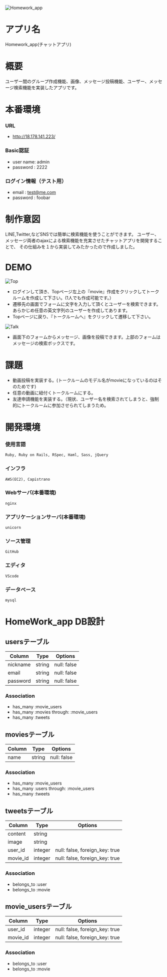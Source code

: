 ![Homework_app](https://i.gyazo.com/d96f745dc1dd6fbf4bbe093ad3b2e3bc.jpg)

# アプリ名
  Homework_app(チャットアプリ)

# 概要
  ユーザー間のグループ作成機能、画像、メッセージ投稿機能、ユーザー、メッセージ検索機能を実装したアプリです。

# 本番環境

  ### URL
  - http://18.178.141.223/
    
  ### Basic認証
  - user name: admin
  - password : 2222
  
  ### ログイン情報（テスト用）
  - email    : test@me.com
  - password : foobar
  
# 制作意図
  LINE,Twitter,などSNSでは簡単に検索機能を使うことができます。
  ユーザー、メッセージ両者のajaxによる検索機能を充実させたチャットアプリを開発することで、
  その仕組みを１から実装してみたかったので作成しました。
  
# DEMO
![Top](https://i.gyazo.com/8e729468ac5d11f4ef4eee7a1baf21d5.jpg)

  - ログインして頂き、Topページ左上の『movie』作成をクリックしてトークルームを作成して下さい。(1人でも作成可能です。）
  - 遷移先の画面でフォームに文字を入力して頂くとユーザーを検索できます。あらかじめ任意の英文字列のユーザーを作成してあります。
  - Topページに戻り、『トークルームへ』をクリックして遷移して下さい。
  
![Talk](https://i.gyazo.com/f0e4306ce3a6bb3c6f5e3d95f69b13c2.jpg)

  - 画面下のフォームからメッセージ、画像を投稿できます。上部のフォームはメッセージの検索ボックスです。
  
# 課題

  - 動画投稿を実装する。(トークルームのモデル名がmovieになっているのはそのためです)
  - 任意の動画に紐付くトークルームにする。
  - 友達申請機能を実装する。（現状、ユーザー名を検索されてしまうと、強制的にトークルームに参加させられてしまうため。
  
# 開発環境

  ### 使用言語
    Ruby, Ruby on Rails, RSpec, Haml, Sass, jQuery
    
  ### インフラ
    AWS(EC2), Capistrano
    
  ### Webサーバ(本番環境)
    nginx
    
  ### アプリケーションサーバ(本番環境)
    unicorn
   
  ### ソース管理
    GitHub
    
  ### エディタ
    VScode
    
  ### データベース
    mysql

# HomeWork_app DB設計
## usersテーブル
|Column|Type|Options|
|------|----|-------|
|nickname|string|null: false|
|email|string|null: false|
|password|string|null: false|
### Association
- has_many :movie_users 
- has_many :movies through: :movie_users
- has_many :tweets

## moviesテーブル
|Column|Type|Options|
|------|----|-------|
|name|string|null: false|
### Association
- has_many :movie_users
- has_many :users through: :movie_users
- has_many :tweets

## tweetsテーブル
|Column|Type|Options|
|------|----|-------|
|content|string||
|image|string||
|user_id|integer|null: false, foreign_key: true|
|movie_id|integer|null: false, foreign_key: true|
### Association
- belongs_to :user
- belongs_to :movie

## movie_usersテーブル
|Column|Type|Options|
|------|----|-------|
|user_id|integer|null: false, foreign_key: true|
|movie_id|integer|null: false, foreign_key: true|
### Association
- belongs_to :user
- belongs_to :movie
